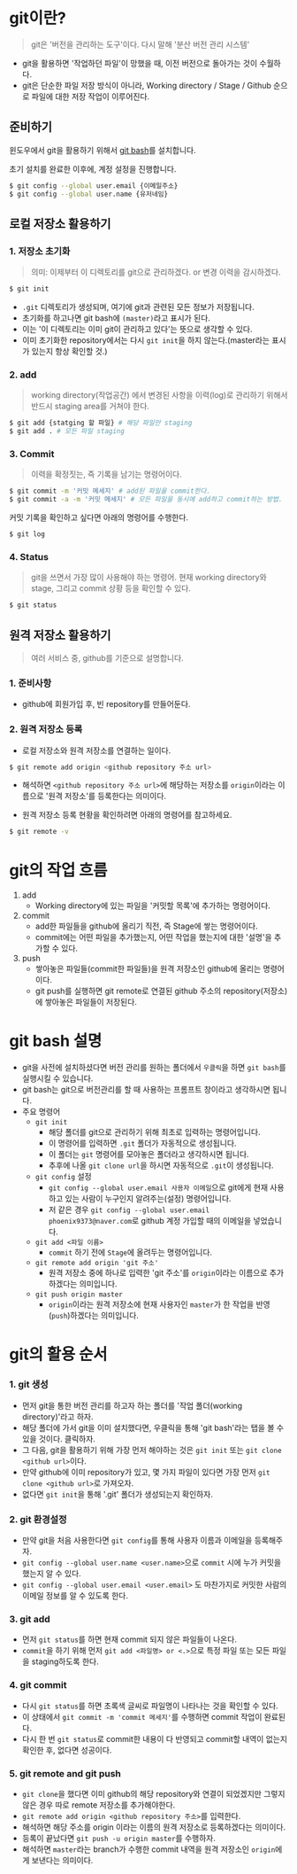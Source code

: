 # git이란?

>  git은 '버전을 관리하는 도구'이다. 다시 말해 '분산 버전 관리 시스템'

- git을 활용하면 '작업하던 파일'이 망했을 때, 이전 버전으로 돌아가는 것이 수월하다.
- git은 단순한 파일 저장 방식이 아니라, Working directory / Stage / Github 순으로 파일에 대한 저장 작업이 이루어진다.





## 준비하기

윈도우에서 git을 활용하기 위해서 [git bash](https://git-scm.com/downloads)를 설치합니다.

초기 설치를 완료한 이후에, 계정 설정을 진행합니다.

```sh
$ git config --global user.email {이메일주소}
$ git config --global user.name {유저네임}
```





## 로컬 저장소 활용하기

### 1. 저장소 초기화

> 의미: 이제부터 이 디렉토리를 git으로 관리하겠다. or 변경 이력을 감시하겠다.

```sh
$ git init
```

- `.git` 디렉토리가 생성되며, 여기에 git과 관련된 모든 정보가 저장됩니다.
- 초기화를 하고나면 git bash에 `(master)`라고 표시가 된다.
- 이는 '이 디렉토리는 이미 git이 관리하고 있다'는 뜻으로 생각할 수 있다. 
- 이미 초기화한 repository에서는 다시 `git init`을 하지 않는다.(master라는 표시가 있는지 항상 확인할 것.)



### 2. add

> working directory(작업공간) 에서 변경된 사항을 이력(log)로 관리하기 위해서 반드시 staging area를 거쳐야 한다.

```sh
$ git add {statging 할 파일} # 해당 파일만 staging
$ git add . # 모든 파일 staging
```



### 3. Commit

> 이력을 확정짓는, 즉 기록을 남기는 명령어이다.

```sh
$ git commit -m '커밋 메세지' # add된 파일을 commit한다.
$ git commit -a -m '커밋 메세지' # 모든 파일을 동시에 add하고 commit하는 방법.
```



커밋 기록을 확인하고 싶다면 아래의 명령어를 수행한다.

```sh
$ git log
```





### 4. Status

> git을 쓰면서 가장 많이 사용해야 하는 명령어. 현재 working directory와 stage, 그리고 commit 상황 등을 확인할 수 있다.

```sh
$ git status
```







## 원격 저장소 활용하기

>  여러 서비스 중, github를 기준으로 설명합니다.



### 1. 준비사항

- github에 회원가입 후, 빈 repository를 만들어둔다.



### 2. 원격 저장소 등록

- 로컬 저장소와 원격 저장소를 연결하는 일이다.

```sh
$ git remote add origin <github repository 주소 url>
```

- 해석하면 `<github repository 주소 url>`에 해당하는 저장소를 `origin`이라는 이름으로 '원격 저장소'를 등록한다는 의미이다.



- 원격 저장소 등록 현황을 확인하려면 아래의 명령어를 참고하세요.

```sh
$ git remote -v
```















# git의 작업 흐름

1. add 
   - Working directory에 있는 파일을 '커밋할 목록'에 추가하는 명령어이다.
2. commit
   - add한 파일들을 github에 올리기 직전, 즉 Stage에 쌓는 명령어이다. 
   - commit에는 어떤 파일을 추가했는지, 어떤 작업을 했는지에 대한 '설명'을 추가할 수 있다.
3. push 
   - 쌓아놓은 파일들(commit한 파일들)을 원격 저장소인 github에 올리는 명령어이다. 
   - git push를 실행하면 git remote로 연결된 github 주소의 repository(저장소)에 쌓아놓은 파일들이 저장된다.





# git bash 설명

- git을 사전에 설치하셨다면 버전 관리를 원하는 폴더에서 `우클릭`을 하면 `git bash`를 실행시킬 수 있습니다.
- git bash는 git으로 버전관리를 할 때 사용하는 프롬프트 창이라고 생각하시면 됩니다.
- 주요 명령어
  - `git init`
    -  해당 폴더를 git으로 관리하기 위해 최초로 입력하는 명령어입니다. 
    - 이 명령어를 입력하면 `.git` 폴더가 자동적으로 생성됩니다. 
    - 이 폴더는 `git` 명령어를 모아놓은 폴더라고 생각하시면 됩니다. 
    - 추후에 나올 `git clone url`을 하시면 자동적으로 `.git`이 생성됩니다.
  - `git config` 설정
    - `git config --global user.email 사용자 이메일`으로 git에게 현재 사용하고 있는 사람이 누구인지 알려주는(설정) 명령어입니다. 
    - 저 같은 경우 `git config --global user.email phoenix9373@naver.com`로 github 계정 가입할 때의 이메일을 넣었습니다.
  - `git add <파일 이름>`
    - `commit` 하기 전에 `Stage`에 올려두는 명령어입니다.
  - `git remote add origin 'git 주소'`
    - 원격 저장소 중에 하나로 입력한 'git 주소'를 `origin`이라는 이름으로 추가하겠다는 의미입니다.
  - `git push origin master`
    - `origin`이라는 원격 저장소에 현재 사용자인 `master`가 한 작업을 반영(`push`)하겠다는 의미입니다. 





# git의 활용 순서



### 1. git 생성

- 먼저 git을 통한 버전 관리를 하고자 하는 폴더를 '작업 폴더(working directory)'라고 하자.
- 해당 폴더에 가서 git을 이미 설치했다면, 우클릭을 통해 'git bash'라는 탭을 볼 수 있을 것이다. 클릭하자.
- 그 다음, git을 활용하기 위해 가장 먼저 해야하는 것은 `git init` 또는 `git clone <github url>`이다.
- 만약 github에 이미 repository가 있고, 몇 가지 파일이 있다면 가장 먼저 `git clone <github url>`로 가져오자.
- 없다면 `git init`을 통해 '.git' 폴더가 생성되는지 확인하자.



### 2. git 환경설정

- 만약 git을 처음 사용한다면 `git config`를 통해 사용자 이름과 이메일을 등록해주자.
- `git config --global user.name <user.name>`으로 `commit` 시에 누가 커밋을 했는지 알 수 있다.
- `git config --global user.email <user.email>` 도 마찬가지로 커밋한 사람의 이메일 정보를 알 수 있도록 한다.



### 3. git add

- 먼저  `git status`를 하면 현재 commit 되지 않은 파일들이 나온다.
- `commit`을 하기 위해 먼저 `git add <파일명> or <.>`으로 특정 파일 또는 모든 파일을 staging하도록 한다.



### 4. git commit

- 다시 `git status`를 하면 초록색 글씨로 파일명이 나타나는 것을 확인할 수 있다.
- 이 상태에서 `git commit -m 'commit 메세지'`를 수행하면 commit 작업이 완료된다.
- 다시 한 번 `git status`로 commit한 내용이 다 반영되고 commit할 내역이 없는지 확인한 후, 없다면 성공이다.



### 5. git remote and git push

- `git clone`을 했다면 이미 github의 해당 repository와 연결이 되었겠지만 그렇지 않은 경우 따로 remote 저장소를 추가해야한다.
- `git remote add origin <github repository 주소>`를 입력한다.
- 해석하면 해당 주소를 origin 이라는 이름의 원격 저장소로 등록하겠다는 의미이다.
- 등록이 끝났다면 `git push -u origin master`를 수행하자.
- 해석하면 `master`라는 branch가 수행한 commit 내역을 원격 저장소인 `origin`에게 보낸다는 의미이다.